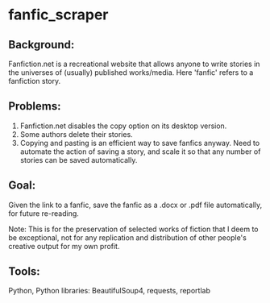 # fanfic_scraper
## Background: 
Fanfiction.net is a recreational website that allows anyone to write stories in the universes of (usually) published works/media. Here 'fanfic' refers to a fanfiction story.  

## Problems: 
1) Fanfiction.net disables the copy option on its desktop version.
2) Some authors delete their stories. 
3) Copying and pasting is an efficient way to save fanfics anyway. Need to automate the action of saving a story, and scale it so that any number of stories can be saved automatically. 

## Goal: 
Given the link to a fanfic, save the fanfic as a .docx or .pdf file automatically, for future re-reading.   

Note: This is for the preservation of selected works of fiction that I deem to be exceptional, not for any replication and distribution of other people's creative output for my own profit. 

## Tools:
Python, Python libraries: BeautifulSoup4, requests, reportlab

